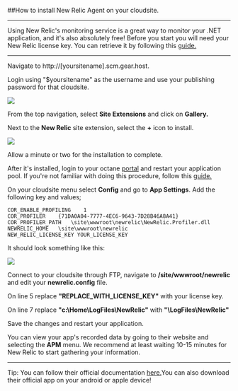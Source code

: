 ##How to install New Relic Agent on your cloudsite.


----------
Using New Relic's monitoring service is a great way to monitor your .NET application, and it's also absolutely free!
Before you start you will need your New Relic license key. 
You can retrieve it by following this [guide.](https://docs.newrelic.com/docs/accounts-partnerships/accounts/account-setup/license-key#finding)

----------


Navigate to http://[yoursitename].scm.gear.host.

Login using "$yoursitename" as the username and use your publishing password for that cloudsite.


<img src="https://raw.githubusercontent.com/Gearhost/docs/master/Images/relic1.PNG" />

From the top navigation, select **Site Extensions** and click on **Gallery.**

Next to the **New Relic** site extension, select the **+** icon to install. 

<img src="https://raw.githubusercontent.com/Gearhost/docs/master/Images/relic2.PNG" />

Allow a minute or two for the installation to complete.

After it's installed, login to your octane [portal](https://my.gearhost.com) and restart your application pool.
If you're not familiar with doing this procedure, follow this [guide.](https://www.gearhost.com/documentation/managing-your-application-pool-start-stop-or-restart)

On your cloudsite menu select **Config** and go to **App Settings**. Add the following key and values;


    COR_ENABLE_PROFILING	1
    COR_PROFILER	{71DA0A04-7777-4EC6-9643-7D28B46A8A41}
    COR_PROFILER_PATH	\site\wwwroot\newrelic\NewRelic.Profiler.dll
    NEWRELIC_HOME	\site\wwwroot\newrelic
	NEW_RELIC_LICENSE_KEY YOUR_LICENSE_KEY


It should look something like this: 

<img src="https://raw.githubusercontent.com/Gearhost/docs/master/Images/relic3.PNG" />

Connect to your cloudsite through FTP, navigate to **/site/wwwroot/newrelic** and edit your **newrelic.config** file.

On line 5 replace **"REPLACE_WITH_LICENSE_KEY"** with your license key.

On line 7 replace **"c:\Home\LogFiles\NewRelic"** with **"\LogFiles\NewRelic"**

Save the changes and restart your application.

You can view your app's recorded data by going to their website and selecting the **APM** menu. 
We recommend at least waiting 10-15 minutes for New Relic to start gathering your information.


----------

Tip: You can follow their official documentation [here.](https://docs.newrelic.com/docs/agents/net-agent/azure-installation/azure-portal)You can also download their official app on your android or apple device!
